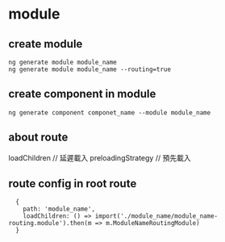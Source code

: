 # module

## create module
```
ng generate module module_name
ng generate module module_name --routing=true
```

## create component in module
```
ng generate component componet_name --module module_name
```

## about route
loadChildren // 延遲載入
preloadingStrategy // 預先載入

## route config in root route
```
  {
    path: 'module_name',
    loadChildren: () => import('./module_name/module_name-routing.module').then(m => m.ModuleNameRoutingModule)
  }
```
